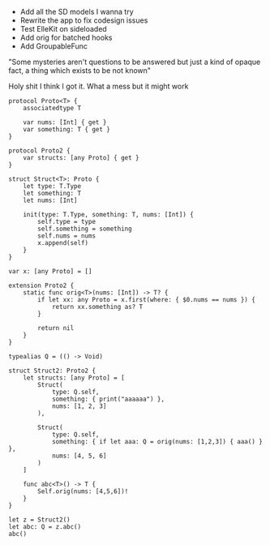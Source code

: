 - Add all the SD models I wanna try
- Rewrite the app to fix codesign issues
- Test ElleKit on sideloaded
- Add orig for batched hooks
- Add GroupableFunc

"Some mysteries aren't questions to be answered but just a kind of opaque fact, a thing which exists to be not known"


Holy shit I think I got it. What a mess but it might work

```
protocol Proto<T> {
    associatedtype T

    var nums: [Int] { get }
    var something: T { get }
}

protocol Proto2 {
    var structs: [any Proto] { get }
}

struct Struct<T>: Proto {
    let type: T.Type
    let something: T
    let nums: [Int]
    
    init(type: T.Type, something: T, nums: [Int]) {
        self.type = type
        self.something = something
        self.nums = nums
        x.append(self)
    }
}

var x: [any Proto] = []

extension Proto2 {
    static func orig<T>(nums: [Int]) -> T? {
        if let xx: any Proto = x.first(where: { $0.nums == nums }) {
            return xx.something as? T
        }
        
        return nil
    }
}

typealias Q = (() -> Void)

struct Struct2: Proto2 {
    let structs: [any Proto] = [
        Struct(
            type: Q.self,
            something: { print("aaaaaa") },
            nums: [1, 2, 3]
        ),
        
        Struct(
            type: Q.self,
            something: { if let aaa: Q = orig(nums: [1,2,3]) { aaa() } },
            nums: [4, 5, 6]
        )
    ]
    
    func abc<T>() -> T {
        Self.orig(nums: [4,5,6])!
    }
}

let z = Struct2()
let abc: Q = z.abc()
abc()
```
